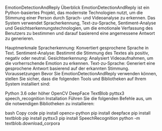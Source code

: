 EmotionDetectionAndReply
Überblick
EmotionDetectionAndReply ist ein Python-basiertes Projekt, das modernste Technologien nutzt, um die Stimmung einer Person durch Sprach- und Videoanalyse zu erkennen. Das System verwendet Spracherkennung, Text-zu-Sprache, Sentiment-Analyse und Gesichtserkennungstechnologien, um die emotionale Verfassung des Benutzers zu bestimmen und darauf basierend eine angemessene Antwort zu generieren.

Hauptmerkmale
Spracherkennung: Konvertiert gesprochene Sprache in Text.
Sentiment-Analyse: Bestimmt die Stimmung des Textes als positiv, negativ oder neutral.
Gesichtserkennung: Analysiert Videoaufnahmen, um die vorherrschende Emotion zu erkennen.
Text-zu-Sprache: Generiert eine gesprochene Antwort basierend auf der erkannten Stimmung.
Voraussetzungen
Bevor Sie EmotionDetectionAndReply verwenden können, stellen Sie sicher, dass die folgenden Tools und Bibliotheken auf Ihrem System installiert sind:

Python 3.6 oder höher
OpenCV
DeepFace
TextBlob
pyttsx3
speech_recognition
Installation
Führen Sie die folgenden Befehle aus, um die notwendigen Bibliotheken zu installieren:

bash
Copy code
pip install opencv-python
pip install deepface
pip install textblob
pip install pyttsx3
pip install SpeechRecognition
python -m textblob.download_corpora
